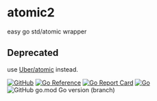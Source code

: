 # atomic2
easy go std/atomic wrapper

## Deprecated
 use [Uber/atomic](https://github.com/uber-go/atomic) instead.


[![GitHub](https://img.shields.io/github/license/itsabgr/atomic2)](https://github.com/itsabgr/atomic2/blob/master/LICENSE)
[![Go Reference](https://pkg.go.dev/badge/github.com/itsabgr/atomic2.svg)](https://pkg.go.dev/github.com/itsabgr/atomic2)
[![Go Report Card](https://goreportcard.com/badge/github.com/itsabgr/atomic2)](https://goreportcard.com/report/github.com/itsabgr/atomic2)
[![Go](https://github.com/itsabgr/atomic2/actions/workflows/go.yml/badge.svg?branch=master&event=push)](https://github.com/itsabgr/atomic2/actions/workflows/go.yml)
![GitHub go.mod Go version (branch)](https://img.shields.io/github/go-mod/go-version/itsabgr/atomic2/master)
